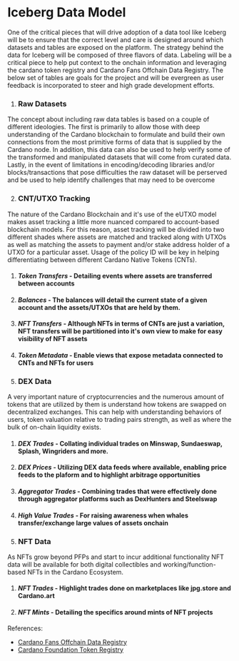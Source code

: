 # Iceberg Data Model

One of the critical pieces that will drive adoption of a data tool like Iceberg will be to ensure that the correct level and care is designed around which datasets and tables are exposed on the platform. The strategy behind the data for Iceberg will be composed of three flavors of data.  Labeling will be a critical piece to help put context to the onchain information and leveraging the cardano token registry and Cardano Fans Offchain Data Registry.  The below set of tables are goals for the project and will be evergreen as user feedback is incorporated to steer and high grade development efforts.

1. ### **Raw Datasets**

The concept about including raw data tables is based on a couple of different ideologies.  The first is primarily to allow those with deep understanding of the Cardano blockchain to formulate and build their own connections from the most primitive forms of data that is supplied by the Cardano node.  In addition, this data can also be used to help verify some of the transformed and manipulated datasets that will come from curated data.  Lastly, in the event of limitations in encoding/decoding libraries and/or blocks/transactions that pose difficulties the raw dataset will be perserved and be used to help identify challenges that may need to be overcome

2. ### **CNT/UTXO Tracking**

The nature of the Cardano Blockchain and it's use of the eUTXO model makes asset tracking a little more nuanced compared to account-based blockchain models. For this reason, asset tracking will be divided into two different shades where assets are matched and tracked along with UTXOs as well as matching the assets to payment and/or stake address holder of a UTXO for a particular asset.  Usage of the policy ID will be key in helping differentiating between different Cardano Native Tokens (CNTs).
   1. #### ***Token Transfers*** - Detailing events where assets are transferred between accounts
   2. #### ***Balances*** - The balances will detail the current state of a given account and the assets/UTXOs that are held by them.
   3. #### ***NFT Transfers*** - Although NFTs in terms of CNTs are just a variation, NFT transfers will be partitioned into it's own view to make for easy visibility of NFT assets
   4. #### ***Token Metadata*** - Enable views that expose metadata connected to CNTs and NFTs for users

3.  ### **DEX Data**

A very important nature of cryptocurrencies and the numerous amount of tokens that are utilized by them is understand how tokens are swapped on decentralized exchanges.  This can help with understanding behaviors of users, token valuation relative to trading pairs strength, as well as where the bulk of on-chain liquidity exists.
   1. #### ***DEX Trades*** - Collating individual trades on Minswap, Sundaeswap, Splash, Wingriders and more.
   2. #### ***DEX Prices*** - Utilizing DEX data feeds where available, enabling price feeds to the plaform and to highlight arbitrage opportunities  
   3. #### ***Aggregator Trades*** - Combining trades that were effectively done through aggregator platforms such as DexHunters and Steelswap
   4. #### ***High Value Trades*** - For raising awareness when whales transfer/exchange large values of assets onchain

4. ### **NFT Data**

As NFTs grow beyond PFPs and start to incur additional functionality NFT data will be available for both digital collectibles and working/function-based NFTs in the Cardano Ecosystem.
   1. #### ***NFT Trades*** - Highlight trades done on marketplaces like jpg.store and Cardano.art
   2. #### ***NFT Mints*** - Detailing the specifics around mints of NFT projects

References:
- [Cardano Fans Offchain Data Registry](https://github.com/Cardano-Fans/crfa-offchain-data-registry)
- [Cardano Foundation Token Registry](https://github.com/cardano-foundation/cardano-token-registry)
